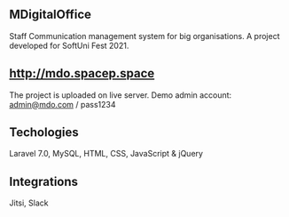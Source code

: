 ## MDigitalOffice

Staff Communication management system for big organisations. A project developed for SoftUni Fest 2021.

## http://mdo.spacep.space

The project is uploaded on live server.
Demo admin account: admin@mdo.com / pass1234

## Techologies
Laravel 7.0,
MySQL,
HTML, CSS, JavaScript & jQuery



## Integrations
Jitsi,
Slack

